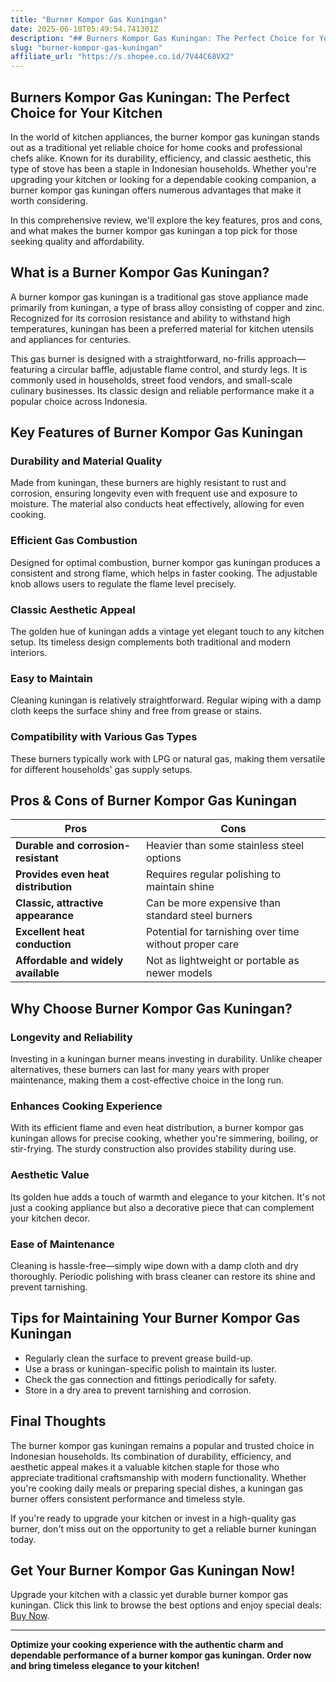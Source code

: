 ```yaml
---
title: "Burner Kompor Gas Kuningan"
date: 2025-06-10T05:49:54.741301Z
description: "## Burners Kompor Gas Kuningan: The Perfect Choice for Your Kitchen..."
slug: "burner-kompor-gas-kuningan"
affiliate_url: "https://s.shopee.co.id/7V44C68VX2"
---
```

## Burners Kompor Gas Kuningan: The Perfect Choice for Your Kitchen

In the world of kitchen appliances, the burner kompor gas kuningan stands out as a traditional yet reliable choice for home cooks and professional chefs alike. Known for its durability, efficiency, and classic aesthetic, this type of stove has been a staple in Indonesian households. Whether you're upgrading your kitchen or looking for a dependable cooking companion, a burner kompor gas kuningan offers numerous advantages that make it worth considering.

In this comprehensive review, we'll explore the key features, pros and cons, and what makes the burner kompor gas kuningan a top pick for those seeking quality and affordability.

## What is a Burner Kompor Gas Kuningan?

A burner kompor gas kuningan is a traditional gas stove appliance made primarily from kuningan, a type of brass alloy consisting of copper and zinc. Recognized for its corrosion resistance and ability to withstand high temperatures, kuningan has been a preferred material for kitchen utensils and appliances for centuries. 

This gas burner is designed with a straightforward, no-frills approach—featuring a circular baffle, adjustable flame control, and sturdy legs. It is commonly used in households, street food vendors, and small-scale culinary businesses. Its classic design and reliable performance make it a popular choice across Indonesia.

## Key Features of Burner Kompor Gas Kuningan

### Durability and Material Quality

Made from kuningan, these burners are highly resistant to rust and corrosion, ensuring longevity even with frequent use and exposure to moisture. The material also conducts heat effectively, allowing for even cooking.

### Efficient Gas Combustion

Designed for optimal combustion, burner kompor gas kuningan produces a consistent and strong flame, which helps in faster cooking. The adjustable knob allows users to regulate the flame level precisely.

### Classic Aesthetic Appeal

The golden hue of kuningan adds a vintage yet elegant touch to any kitchen setup. Its timeless design complements both traditional and modern interiors.

### Easy to Maintain

Cleaning kuningan is relatively straightforward. Regular wiping with a damp cloth keeps the surface shiny and free from grease or stains.

### Compatibility with Various Gas Types

These burners typically work with LPG or natural gas, making them versatile for different households' gas supply setups.

## Pros & Cons of Burner Kompor Gas Kuningan

| **Pros** | **Cons** |
|---|---|
| **Durable and corrosion-resistant** | Heavier than some stainless steel options |
| **Provides even heat distribution** | Requires regular polishing to maintain shine |
| **Classic, attractive appearance** | Can be more expensive than standard steel burners |
| **Excellent heat conduction** | Potential for tarnishing over time without proper care |
| **Affordable and widely available** | Not as lightweight or portable as newer models |

## Why Choose Burner Kompor Gas Kuningan?

### Longevity and Reliability

Investing in a kuningan burner means investing in durability. Unlike cheaper alternatives, these burners can last for many years with proper maintenance, making them a cost-effective choice in the long run.

### Enhances Cooking Experience

With its efficient flame and even heat distribution, a burner kompor gas kuningan allows for precise cooking, whether you're simmering, boiling, or stir-frying. The sturdy construction also provides stability during use.

### Aesthetic Value

Its golden hue adds a touch of warmth and elegance to your kitchen. It's not just a cooking appliance but also a decorative piece that can complement your kitchen decor.

### Ease of Maintenance

Cleaning is hassle-free—simply wipe down with a damp cloth and dry thoroughly. Periodic polishing with brass cleaner can restore its shine and prevent tarnishing.

## Tips for Maintaining Your Burner Kompor Gas Kuningan

- Regularly clean the surface to prevent grease build-up.
- Use a brass or kuningan-specific polish to maintain its luster.
- Check the gas connection and fittings periodically for safety.
- Store in a dry area to prevent tarnishing and corrosion.

## Final Thoughts

The burner kompor gas kuningan remains a popular and trusted choice in Indonesian households. Its combination of durability, efficiency, and aesthetic appeal makes it a valuable kitchen staple for those who appreciate traditional craftsmanship with modern functionality. Whether you're cooking daily meals or preparing special dishes, a kuningan gas burner offers consistent performance and timeless style.

If you're ready to upgrade your kitchen or invest in a high-quality gas burner, don't miss out on the opportunity to get a reliable burner kuningan today.

## Get Your Burner Kompor Gas Kuningan Now!

Upgrade your kitchen with a classic yet durable burner kompor gas kuningan. Click this link to browse the best options and enjoy special deals: [Buy Now](https://s.shopee.co.id/7V44C68VX2).

---

**Optimize your cooking experience with the authentic charm and dependable performance of a burner kompor gas kuningan. Order now and bring timeless elegance to your kitchen!**